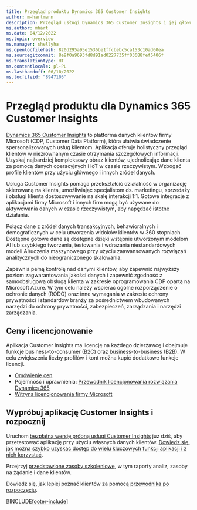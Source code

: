 ```yaml
---
title: Przegląd produktu Dynamics 365 Customer Insights
author: m-hartmann
description: Przegląd usługi Dynamics 365 Customer Insights i jej głównych funkcji.
ms.author: mhart
ms.date: 04/12/2022
ms.topic: overview
ms.manager: shellyha
ms.openlocfilehash: 820d295a95e1536be1ffcbebc5ca153c10ad60ea
ms.sourcegitcommit: 8e9f0a9693fd8d91ad0227735ff03688fef5406f
ms.translationtype: HT
ms.contentlocale: pl-PL
ms.lasthandoff: 06/10/2022
ms.locfileid: "8947105"
---
```

# <a name="product-overview-for-dynamics-365-customer-insights"></a>Przegląd produktu dla Dynamics 365 Customer Insights

[Dynamics 365 Customer Insights](https://dynamics.microsoft.com/ai/customer-insights/) to platforma danych klientów firmy Microsoft (CDP, Customer Data Platform), która ułatwia świadczenie spersonalizowanych usług klientom. Aplikacja oferuje holistyczny przegląd klientów w niezrównanym czasie otrzymania szczegółowych informacji. Uzyskaj najbardziej kompleksowy obraz klientów, ujednolicając dane klienta za pomocą danych operacyjnych i IoT w czasie rzeczywistym. Wzbogać profile klientów przy użyciu głównego i innych źródeł danych. 

Usługa Customer Insights pomaga przekształcić działalność w organizację skierowaną na klienta, umożliwiając specjalistom ds. marketingu, sprzedaży i obsługi klienta dostosowywanie na skalę interakcji 1:1. Gotowe integracje z aplikacjami firmy Microsoft i innych firm mogą być używane do aktywowania danych w czasie rzeczywistym, aby napędzać istotne działania.

Połącz dane z źródeł danych transakcyjnych, behawioralnych i demograficznych w celu utworzenia widoków klientów w 360 stopniach. Dostępne gotowe dane są dostępne dzięki wstępnie utworzonym modelom AI lub szybkiego tworzenia, testowania i wdrażania niestandardowych modeli AI/uczenia maszynowego przy użyciu zaawansowanych rozwiązań analitycznych do nieograniczonego skalowania.

Zapewnia pełną kontrolę nad danymi klientów, aby zapewnić najwyższy poziom zagwarantowania jakości danych i zapewnić zgodność z samoobsługową obsługą klienta w zakresie oprogramowania CDP opartą na Microsoft Azure. W tym celu należy wspierać ogólne rozporządzenie o ochronie danych (RODO) oraz inne wymagania w zakresie ochrony prywatności i standardów branży za pośrednictwem wbudowanych narzędzi do ochrony prywatności, zabezpieczeń, zarządzania i narzędzi zarządzania.

## <a name="pricing-and-licensing"></a>Ceny i licencjonowanie
Aplikacja Customer Insights ma licencję na każdego dzierżawcę i obejmuje funkcje business-to-consumer (B2C) oraz business-to-business (B2B). W celu zwiększenia liczby profilów i kont można kupić dodatkowe funkcje licencji.

- [Omówienie cen](https://dynamics.microsoft.com/ai/customer-insights/pricing/)
- Pojemność i uprawnienia: [Przewodnik licencjonowania rozwiązania Dynamics 365](https://go.microsoft.com/fwlink/?LinkId=866544)
- [Witryna licencjonowania firmy Microsoft](https://www.microsoft.com/licensing/how-to-buy/how-to-buy)

## <a name="try-customer-insights-and-get-started"></a>Wypróbuj aplikację Customer Insights i rozpocznij

Uruchom [bezpłatną wersję próbną usługi Customer Insights](https://signup.microsoft.com/create-account/signup?SKU=036c2481-aa8a-47cd-ab43-324f0c157c2d&ali=1&RU=https:%2F%2Fhome.ci.ai.dynamics.com%2Fstart%2Ftrial&products=036c2481-aa8a-47cd-ab43-324f0c157c2d) już dziś, aby przetestować aplikację przy użyciu własnych danych klientów. [Dowiedz się, jak można szybko uzyskać dostęp do wielu kluczowych funkcji aplikacji i z nich korzystać](trial-signup.md). 

Przejrzyj [przedstawione zasoby szkoleniowe](https://dynamics.microsoft.com/ai/customer-insights/resources/), w tym raporty analiz, zasoby na żądanie i dane klientów.

Dowiedz się, jak lepiej poznać klientów za pomocą [przewodnika po rozpoczęciu](get-started.md).

[!INCLUDE[footer-include](includes/footer-banner.md)]
